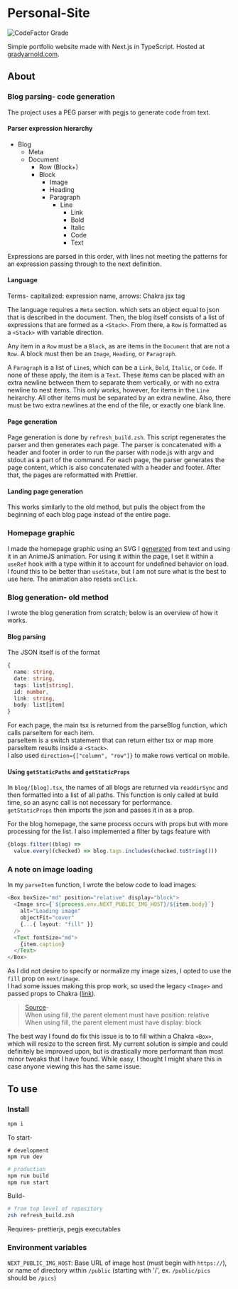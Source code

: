 # Personal-Site

![CodeFactor Grade](https://img.shields.io/codefactor/grade/github/blithersoup/personal-website)

Simple portfolio website made with Next.js in TypeScript.  Hosted at [gradyarnold.com](https://gradyarnold.com).

## About 

### Blog parsing- code generation

The project uses a PEG parser with pegjs to generate code from text.

#### Parser expression hierarchy

* Blog
  * Meta
  * Document
    * Row (Block+)
    * Block
      * Image
      * Heading
      * Paragraph
        * Line
          * Link
          * Bold
          * Italic
          * Code
          * Text

Expressions are parsed in this order, with lines not meeting the patterns for an expression passing through to the 
next definition.

#### Language

Terms- capitalized: expression name, arrows: Chakra jsx tag

The language requires a `Meta` section. which sets an object equal to json that is described in the document.  Then, 
the blog itself consists of a list of expressions that are formed as a `<Stack>`.  From there, a `Row` is formatted 
as a `<Stack>` with variable direction.

Any item in a `Row` must be a `Block`, as are items in the `Document` that are not a `Row`.  A block must then be an 
`Image`, `Heading`, or `Paragraph`.

A `Paragraph` is a list of `Line`s, which can be a `Link`, `Bold`, `Italic`, or `Code`.  If none of these apply, the 
item is a `Text`.  These items can be placed with an extra newline between them to separate them vertically, or with 
no extra newline to nest items.  This only works, however, for items in the `Line` heirarchy.  All other items must 
be separated by an extra newline.  Also, there must be two extra newlines at the end of the file, or exactly one blank 
line.

#### Page generation

Page generation is done by `refresh_build.zsh`.  This script regenerates the parser and then generates each page. 
The parser is concatenated with a header and footer in order to run the parser with node.js with argv and stdout 
as a part of the command.  For each page, the parser generates the page content, which is also concatenated with 
a header and footer.  After that, the pages are reformatted with Prettier.

#### Landing page generation

This works similarly to the old method, but pulls the object from the beginning of each blog page instead of the 
entire page.

### Homepage graphic

I made the homepage graphic using an SVG I [generated](https://danmarshall.github.io/google-font-to-svg-path/) 
from text and using it in an AnimeJS animation.  For using it within the page, I set it within a `useRef` hook 
with a type within it to account for undefined behavior on load.  I found this to be better than `useState`, but 
I am not sure what is the best to use here.  The animation also resets `onClick`.

### Blog generation- old method

I wrote the blog generation from scratch; below is an overview of how it works.

#### Blog parsing

The JSON itself is of the format 

```typescript
{
  name: string,
  date: string,
  tags: list[string],
  id: number,
  link: string,
  body: list[item]
}
```

For each page, the main tsx is returned from the parseBlog function, which calls parseItem for each item.  
parseItem is a switch statement that can return either tsx or map more parseItem results inside a `<Stack>`.  
I also used `direction={["column", "row"]}` to make rows vertical on mobile.

#### Using `getStaticPaths` and `getStaticProps`

In `blog/[blog].tsx`, the names of all blogs are returned via `readdirSync` and then formatted into a list 
of all paths.  This function is only called at build time, so an async call is not necessary for performance.  
`getStaticProps` then imports the json and passes it in as a prop.

For the blog homepage, the same process occurs with props but with more processing for the list.  I also 
implemented a filter by tags feature with

```typescript
{blogs.filter((blog) =>
  value.every((checked) => blog.tags.includes(checked.toString()))
```

### A note on image loading

In my `parseItem` function, I wrote the below code to load images:

```typescript
<Box boxSize="md" position="relative" display="block">
  <Image src={`${process.env.NEXT_PUBLIC_IMG_HOST}/${item.body}`}
    alt="Loading image"
    objectFit="cover"
    {...{ layout: "fill" }}
  />
  <Text fontSize="md">
    {item.caption}
  </Text>
</Box>
```

As I did not desire to specify or normalize my image sizes, I opted to use the `fill` prop on `next/image`.  
I had some issues making this prop work, so used the legacy `<Image>` and passed props to 
Chakra ([link](https://stackoverflow.com/a/69596519)).

> [Source](https://nextjs.org/docs/basic-features/image-optimization)- \
> When using fill, the parent element must have position: relative \
> When using fill, the parent element must have display: block 


The best way I found do fix this issue is to to fill within a Chakra `<Box>`, which will resize to the screen 
first.  My current solution is simple and could definitely be improved upon, but is drastically more performant 
than most minor tweaks that I have found.  While easy, I thought I might share this in case anyone viewing this 
has the same issue.

## To use

### Install

```bash
npm i
```

To start-

```
# development
npm run dev
```

```bash
# production
npm run build
npm run start
```

Build-

```bash
# from top level of repository
zsh refresh_build.zsh
```

Requires- prettierjs, pegjs executables

### Environment variables

`NEXT_PUBLIC_IMG_HOST`: Base URL of image host (must begin with `https://`), or name of directory 
within `/public` (starting with '/', ex. `/public/pics` should be `/pics`)